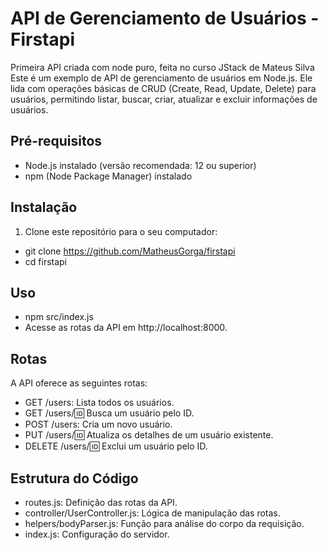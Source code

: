 # API de Gerenciamento de Usuários - Firstapi
Primeira API criada com node puro, feita no curso JStack de Mateus Silva
Este é um exemplo de API de gerenciamento de usuários em Node.js. Ele lida com operações básicas de CRUD (Create, Read, Update, Delete) para usuários, permitindo listar, buscar, criar, atualizar e excluir informações de usuários.

## Pré-requisitos

- Node.js instalado (versão recomendada: 12 ou superior)
- npm (Node Package Manager) instalado

## Instalação

1. Clone este repositório para o seu computador:
  
  - git clone https://github.com/MatheusGorga/firstapi
  - cd firstapi


## Uso

- npm src/index.js
- Acesse as rotas da API em http://localhost:8000.

## Rotas

A API oferece as seguintes rotas:

- GET /users: Lista todos os usuários.
- GET /users/:id: Busca um usuário pelo ID.
- POST /users: Cria um novo usuário.
- PUT /users/:id: Atualiza os detalhes de um usuário existente.
- DELETE /users/:id: Exclui um usuário pelo ID.

## Estrutura do Código

- routes.js: Definição das rotas da API.
- controller/UserController.js: Lógica de manipulação das rotas.
- helpers/bodyParser.js: Função para análise do corpo da requisição.
- index.js: Configuração do servidor.
